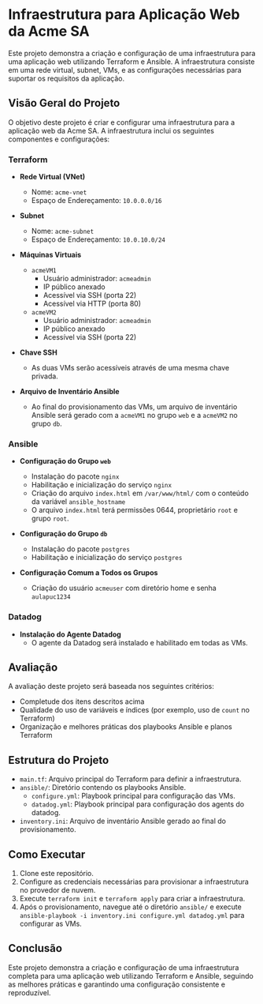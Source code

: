 # Infraestrutura para Aplicação Web da Acme SA

Este projeto demonstra a criação e configuração de uma infraestrutura para uma aplicação web utilizando Terraform e Ansible. A infraestrutura consiste em uma rede virtual, subnet, VMs, e as configurações necessárias para suportar os requisitos da aplicação.

## Visão Geral do Projeto

O objetivo deste projeto é criar e configurar uma infraestrutura para a aplicação web da Acme SA. A infraestrutura inclui os seguintes componentes e configurações:

### Terraform

- **Rede Virtual (VNet)**
  - Nome: `acme-vnet`
  - Espaço de Endereçamento: `10.0.0.0/16`
  
- **Subnet**
  - Nome: `acme-subnet`
  - Espaço de Endereçamento: `10.0.10.0/24`
  
- **Máquinas Virtuais**
  - `acmeVM1`
    - Usuário administrador: `acmeadmin`
    - IP público anexado
    - Acessível via SSH (porta 22)
    - Acessível via HTTP (porta 80)
  - `acmeVM2`
    - Usuário administrador: `acmeadmin`
    - IP público anexado
    - Acessível via SSH (porta 22)

- **Chave SSH**
  - As duas VMs serão acessíveis através de uma mesma chave privada.

- **Arquivo de Inventário Ansible**
  - Ao final do provisionamento das VMs, um arquivo de inventário Ansible será gerado com a `acmeVM1` no grupo `web` e a `acmeVM2` no grupo `db`.

### Ansible

- **Configuração do Grupo `web`**
  - Instalação do pacote `nginx`
  - Habilitação e inicialização do serviço `nginx`
  - Criação do arquivo `index.html` em `/var/www/html/` com o conteúdo da variável `ansible_hostname`
  - O arquivo `index.html` terá permissões 0644, proprietário `root` e grupo `root`.

- **Configuração do Grupo `db`**
  - Instalação do pacote `postgres`
  - Habilitação e inicialização do serviço `postgres`

- **Configuração Comum a Todos os Grupos**
  - Criação do usuário `acmeuser` com diretório home e senha `aulapuc1234`

### Datadog

- **Instalação do Agente Datadog**
  - O agente da Datadog será instalado e habilitado em todas as VMs.

## Avaliação

A avaliação deste projeto será baseada nos seguintes critérios:

- Completude dos itens descritos acima
- Qualidade do uso de variáveis e índices (por exemplo, uso de `count` no Terraform)
- Organização e melhores práticas dos playbooks Ansible e planos Terraform

## Estrutura do Projeto

- `main.tf`: Arquivo principal do Terraform para definir a infraestrutura.
- `ansible/`: Diretório contendo os playbooks Ansible.
  - `configure.yml`: Playbook principal para configuração das VMs.
  - `datadog.yml`: Playbook principal para configuração dos agents do datadog.
- `inventory.ini`: Arquivo de inventário Ansible gerado ao final do provisionamento.

## Como Executar

1. Clone este repositório.
2. Configure as credenciais necessárias para provisionar a infraestrutura no provedor de nuvem.
3. Execute `terraform init` e `terraform apply` para criar a infraestrutura.
4. Após o provisionamento, navegue até o diretório `ansible/` e execute `ansible-playbook -i inventory.ini configure.yml datadog.yml` para configurar as VMs.

## Conclusão

Este projeto demonstra a criação e configuração de uma infraestrutura completa para uma aplicação web utilizando Terraform e Ansible, seguindo as melhores práticas e garantindo uma configuração consistente e reproduzível.
